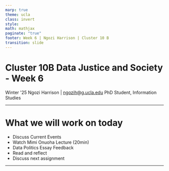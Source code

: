 ```yaml
---
marp: true
theme: ucla
class: invert
style: 
math: mathjax
paginate: "true"
footer: Week 6 | Ngozi Harrison | Cluster 10 B
transition: slide
---
```

# Cluster 10B Data Justice and Society - Week 6

Winter '25
Ngozi Harrison | ngozih@g.ucla.edu
PhD Student, Information Studies

---
# What we will work on today
- Discuss Current Events
- Watch Mimi Onuoha Lecture (20min)
- Data Politics Essay Feedback
- Read and reflect
- Discuss next assignment


---
